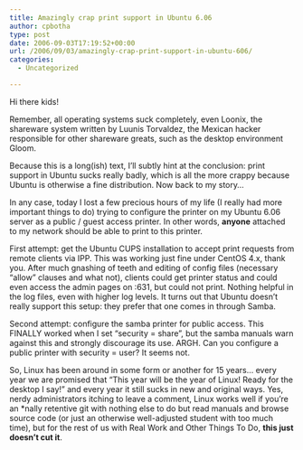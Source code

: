```yaml
---
title: Amazingly crap print support in Ubuntu 6.06
author: cpbotha
type: post
date: 2006-09-03T17:19:52+00:00
url: /2006/09/03/amazingly-crap-print-support-in-ubuntu-606/
categories:
  - Uncategorized

---
```

Hi there kids!

Remember, all operating systems suck completely, even Loonix, the shareware system written by Luunis Torvaldez, the Mexican hacker responsible for other shareware greats, such as the desktop environment Gloom.

Because this is a long(ish) text, I&#8217;ll subtly hint at the conclusion: print support in Ubuntu sucks really badly, which is all the more crappy because Ubuntu is otherwise a fine distribution. Now back to my story&#8230;

In any case, today I lost a few precious hours of my life (I really had more important things to do) trying to configure the printer on my Ubuntu 6.06 server as a public / guest access printer. In other words, **anyone** attached to my network should be able to print to this printer.

First attempt: get the Ubuntu CUPS installation to accept print requests from remote clients via IPP. This was working just fine under CentOS 4.x, thank you. After much gnashing of teeth and editing of config files (necessary &#8220;allow&#8221; clauses and what not), clients could get printer status and could even access the admin pages on :631, but could not print. Nothing helpful in the log files, even with higher log levels. It turns out that Ubuntu doesn&#8217;t really support this setup: they prefer that one comes in through Samba.

Second attempt: configure the samba printer for public access. This FINALLY worked when I set &#8220;security = share&#8221;, but the samba manuals warn against this and strongly discourage its use. ARGH. Can you configure a public printer with security = user? It seems not.

So, Linux has been around in some form or another for 15 years&#8230; every year we are promised that &#8220;This year will be the year of Linux! Ready for the desktop I say!&#8221; and every year it still sucks in new and original ways. Yes, nerdy administrators itching to leave a comment, Linux works well if you&#8217;re an *nally retentive git with nothing else to do but read manuals and browse source code (or just an otherwise well-adjusted student with too much time), but for the rest of us with Real Work and Other Things To Do, **this just doesn&#8217;t cut it**.
